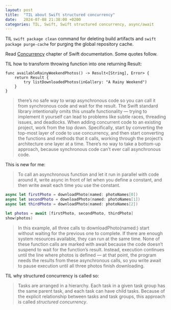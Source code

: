 ```yaml
---
layout: post
title:  "TIL about Swift structured concurrency"
date:   2024-07-08 21:38:00 +0200
categories: TIL, Swift, Swift structured concurrency, async/await
---
```

TIL `swift package clean` command for deleting build artifacts and `swift package purge-cache` for purging the global repository cache.

Read [Concurrency](https://docs.swift.org/swift-book/documentation/the-swift-programming-language/concurrency/) chapter of Swift documentation. Some quotes follow.

TIL how to transform throwing function into one returning Result:

```
func availableRainyWeekendPhotos() -> Result<[String], Error> {
    return Result {
        try listDownloadedPhotos(inGallery: "A Rainy Weekend")
    }
}
```

>  there’s no safe way to wrap asynchronous code so you can call it from synchronous code and wait for the result. The Swift standard library intentionally omits this unsafe functionality — trying to implement it yourself can lead to problems like subtle races, threading issues, and deadlocks. When adding concurrent code to an existing project, work from the top down. Specifically, start by converting the top-most layer of code to use concurrency, and then start converting the functions and methods that it calls, working through the project’s architecture one layer at a time. There’s no way to take a bottom-up approach, because synchronous code can’t ever call asynchronous code.

This is new for me:

> To call an asynchronous function and let it run in parallel with code around it, write async in front of let when you define a constant, and then write await each time you use the constant.

``` Swift
async let firstPhoto = downloadPhoto(named: photoNames[0])
async let secondPhoto = downloadPhoto(named: photoNames[1])
async let thirdPhoto = downloadPhoto(named: photoNames[2])

let photos = await [firstPhoto, secondPhoto, thirdPhoto]
show(photos)
```

> In this example, all three calls to downloadPhoto(named:) start without waiting for the previous one to complete. If there are enough system resources available, they can run at the same time. None of these function calls are marked with await because the code doesn’t suspend to wait for the function’s result. Instead, execution continues until the line where photos is defined — at that point, the program needs the results from these asynchronous calls, so you write await to pause execution until all three photos finish downloading.


TIL why structured concurrency is called so:

> Tasks are arranged in a hierarchy. Each task in a given task group has the same parent task, and each task can have child tasks. Because of the explicit relationship between tasks and task groups, this approach is called *structured concurrency*.
